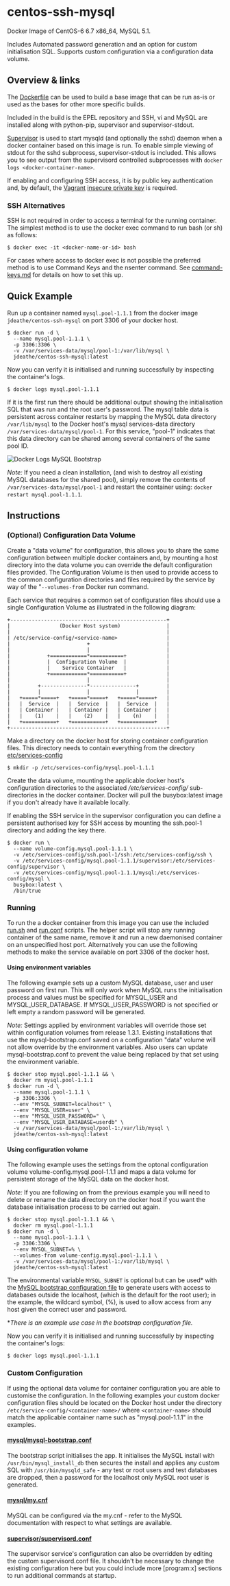 centos-ssh-mysql
================

Docker Image of CentOS-6 6.7 x86_64, MySQL 5.1.

Includes Automated password generation and an option for custom initialisation SQL. Supports custom configuration via a configuration data volume.

## Overview & links

The [Dockerfile](https://github.com/jdeathe/centos-ssh-mysql/blob/centos-6/Dockerfile) can be used to build a base image that can be run as-is or used as the bases for other more specific builds.

Included in the build is the EPEL repository and SSH, vi and MySQL are installed along with python-pip, supervisor and supervisor-stdout.

[Supervisor](http://supervisord.org/) is used to start mysqld (and optionally the sshd) daemon when a docker container based on this image is run. To enable simple viewing of stdout for the sshd subprocess, supervisor-stdout is included. This allows you to see output from the supervisord controlled subprocesses with `docker logs <docker-container-name>`.

If enabling and configuring SSH access, it is by public key authentication and, by default, the [Vagrant](http://www.vagrantup.com/) [insecure private key](https://github.com/mitchellh/vagrant/blob/master/keys/vagrant) is required.

### SSH Alternatives

SSH is not required in order to access a terminal for the running container. The simplest method is to use the docker exec command to run bash (or sh) as follows: 

```
$ docker exec -it <docker-name-or-id> bash
```

For cases where access to docker exec is not possible the preferred method is to use Command Keys and the nsenter command. See [command-keys.md](https://github.com/jdeathe/centos-ssh-mysql/blob/centos-6/command-keys.md) for details on how to set this up.

## Quick Example

Run up a container named ```mysql.pool-1.1.1``` from the docker image ```jdeathe/centos-ssh-mysql``` on port 3306 of your docker host.

```
$ docker run -d \
  --name mysql.pool-1.1.1 \
  -p 3306:3306 \
  -v /var/services-data/mysql/pool-1:/var/lib/mysql \
  jdeathe/centos-ssh-mysql:latest
```

Now you can verify it is initialised and running successfully by inspecting the container's logs.

```
$ docker logs mysql.pool-1.1.1
```

If it is the first run there should be additional output showing the initialisation SQL that was run and the root user's password. The mysql table data is persistent across container restarts by mapping the MySQL data directory ```/var/lib/mysql``` to the Docker host's mysql services-data directory ```/var/services-data/mysql/pool-1```. For this service, "pool-1" indicates that this data directory can be shared among several containers of the same pool ID.

![Docker Logs MySQL Bootstrap](https://raw.github.com/jdeathe/centos-ssh-mysql/centos-6/images/docker-logs-mysql-bootstrap.png)

*Note:* If you need a clean installation, (and wish to destroy all existing MySQL databases for the shared pool), simply remove the contents of ```/var/services-data/mysql/pool-1``` and restart the container using: ```docker restart mysql.pool-1.1.1```.

## Instructions

### (Optional) Configuration Data Volume

Create a "data volume" for configuration, this allows you to share the same configuration between multiple docker containers and, by mounting a host directory into the data volume you can override the default configuration files provided. The Configuration Volume is then used to provide access to the common configuration directories and files required by the service by way of the "```--volumes-from``` Docker run command.

Each service that requires a common set of configuration files should use a single Configuration Volume as illustrated in the following diagram:

```
+---------------------------------------------------+
|                (Docker Host system)               |
|                                                   |
| /etc/service-config/<service-name>                |
|                         +                         |
|                         |                         |
|            +============*===========+             |
|            |  Configuration Volume  |             |
|            |    Service Container   |             |
|            +============*===========+             |
|                         |                         |
|         +---------------*---------------+         |
|         |               |               |         |
|   +=====*=====+   +=====*=====+   +=====*=====+   |
|   |  Service  |   |  Service  |   |  Service  |   |
|   | Container |   | Container |   | Container |   |
|   |    (1)    |   |    (2)    |   |    (n)    |   |
|   +===========+   +===========+   +===========+   |
+---------------------------------------------------+

```

Make a directory on the docker host for storing container configuration files. This directory needs to contain everything from the directory [etc/services-config](https://github.com/jdeathe/centos-ssh-mysql/blob/centos-6/etc/services-config)

```
$ mkdir -p /etc/services-config/mysql.pool-1.1.1
```

Create the data volume, mounting the applicable docker host's configuration directories to the associated  */etc/services-config/* sub-directories in the docker container. Docker will pull the busybox:latest image if you don't already have it available locally.

If enabling the SSH service in the supervisor configuration you can define a persistent authorised key for SSH access by mounting the ssh.pool-1 directory and adding the key there.

```
$ docker run \
  --name volume-config.mysql.pool-1.1.1 \
  -v /etc/services-config/ssh.pool-1/ssh:/etc/services-config/ssh \
  -v /etc/services-config/mysql.pool-1.1.1/supervisor:/etc/services-config/supervisor \
  -v /etc/services-config/mysql.pool-1.1.1/mysql:/etc/services-config/mysql \
  busybox:latest \
  /bin/true
```

### Running

To run the a docker container from this image you can use the included [run.sh](https://github.com/jdeathe/centos-ssh-mysql/blob/centos-6/run.sh) and [run.conf](https://github.com/jdeathe/centos-ssh-mysql/blob/centos-6/run.conf) scripts. The helper script will stop any running container of the same name, remove it and run a new daemonised container on an unspecified host port. Alternatively you can use the following methods to make the service available on port 3306 of the docker host. 

#### Using environment variables

The following example sets up a custom MySQL database, user and user password on first run. This will only work when MySQL runs the initialisation process and values must be specified for MYSQL_USER and MYSQL_USER_DATABASE. If MYSQL_USER_PASSWORD is not specified or left empty a random password will be generated.

*Note:* Settings applied by environment variables will override those set within configuration volumes from release 1.3.1. Existing installations that use the mysql-bootstrap.conf saved on a configuration "data" volume will not allow override by the environment variables. Also users can update mysql-bootstrap.conf to prevent the value being replaced by that set using the environment variable.

```
$ docker stop mysql.pool-1.1.1 && \
  docker rm mysql.pool-1.1.1
$ docker run -d \
  --name mysql.pool-1.1.1 \
  -p 3306:3306 \
  --env "MYSQL_SUBNET=localhost" \
  --env "MYSQL_USER=user" \
  --env "MYSQL_USER_PASSWORD=" \
  --env "MYSQL_USER_DATABASE=userdb" \
  -v /var/services-data/mysql/pool-1:/var/lib/mysql \
  jdeathe/centos-ssh-mysql:latest
```

#### Using configuration volume

The following example uses the settings from the optonal configuration volume volume-config.mysql.pool-1.1.1 and maps a data volume for persistent storage of the MySQL data on the docker host.

*Note:* If you are following on from the previous example you will need to delete or rename the data directory on the docker host if you want the database initialisation process to be carried out again.

```
$ docker stop mysql.pool-1.1.1 && \
  docker rm mysql.pool-1.1.1
$ docker run -d \
  --name mysql.pool-1.1.1 \
  -p 3306:3306 \
  --env MYSQL_SUBNET=% \
  --volumes-from volume-config.mysql.pool-1.1.1 \
  -v /var/services-data/mysql/pool-1:/var/lib/mysql \
  jdeathe/centos-ssh-mysql:latest
```

The environmental variable ```MYSQL_SUBNET``` is optional but can be used\* with the [MySQL bootstrap configuration file](https://github.com/jdeathe/centos-ssh-mysql/blob/centos-6/etc/services-config/mysql/mysql-bootstrap.conf) to generate users with access to databases outside the localhost, (which is the default for the root user); in the example, the wildcard symbol, (%), is used to allow access from any host given the correct user and password.

\**There is an example use case in the bootstrap configuration file.*

Now you can verify it is initialised and running successfully by inspecting the container's logs:

```
$ docker logs mysql.pool-1.1.1
```

### Custom Configuration

If using the optional data volume for container configuration you are able to customise the configuration. In the following examples your custom docker configuration files should be located on the Docker host under the directory ```/etc/service-config/<container-name>/``` where ```<container-name>``` should match the applicable container name such as "mysql.pool-1.1.1" in the examples.

#### [mysql/mysql-bootstrap.conf](https://github.com/jdeathe/centos-ssh-mysql/blob/centos-6/etc/services-config/mysql/mysql-bootstrap.conf)

The bootstrap script initialises the app. It initialises the MySQL install with ```/usr/bin/mysql_install_db``` then secures the install and applies any custom SQL with ```/usr/bin/mysqld_safe``` - any test or root users and test databases are dropped, then a password for the localhost only MySQL root user is generated.

#### [mysql/my.cnf](https://github.com/jdeathe/centos-ssh-mysql/blob/centos-6/etc/services-config/mysql/my.cnf)

MySQL can be configured via the my.cnf - refer to the MySQL documentation with respect to what settings are available.

#### [supervisor/supervisord.conf](https://github.com/jdeathe/centos-ssh-mysql/blob/centos-6/etc/services-config/supervisor/supervisord.conf)

The supervisor service's configuration can also be overridden by editing the custom supervisord.conf file. It shouldn't be necessary to change the existing configuration here but you could include more [program:x] sections to run additional commands at startup.